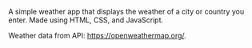 A simple weather app that displays the weather of a city or country you enter. Made using HTML, CSS, and JavaScript.

Weather data from API: https://openweathermap.org/.